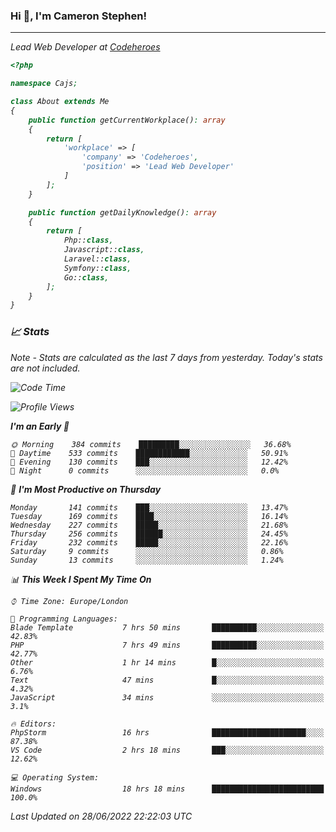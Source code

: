 ### Hi 👋, I'm Cameron Stephen!
<hr>
<p><em>Lead Web Developer at <a href="https://codeheroes.co.uk">Codeheroes</a></p>


```php
<?php

namespace Cajs;

class About extends Me
{
    public function getCurrentWorkplace(): array
    {
        return [
            'workplace' => [
                'company' => 'Codeheroes',
                'position' => 'Lead Web Developer'
            ]
        ];
    }

    public function getDailyKnowledge(): array
    {
        return [
            Php::class,
            Javascript::class,
            Laravel::class,
            Symfony::class,
            Go::class,
        ];
    }
}
```

### 📈 Stats
<p><em>Note - Stats are calculated as the last 7 days from yesterday. Today's stats are not included.</em></p>


<!--START_SECTION:waka-->
![Code Time](http://img.shields.io/badge/Code%20Time-2%2C972%20hrs%2042%20mins-blue)

![Profile Views](http://img.shields.io/badge/Profile%20Views-0-blue)

**I'm an Early 🐤** 

```text
🌞 Morning    384 commits    █████████░░░░░░░░░░░░░░░░   36.68% 
🌆 Daytime    533 commits    ████████████░░░░░░░░░░░░░   50.91% 
🌃 Evening    130 commits    ███░░░░░░░░░░░░░░░░░░░░░░   12.42% 
🌙 Night      0 commits      ░░░░░░░░░░░░░░░░░░░░░░░░░   0.0%

```
📅 **I'm Most Productive on Thursday** 

```text
Monday       141 commits    ███░░░░░░░░░░░░░░░░░░░░░░   13.47% 
Tuesday      169 commits    ████░░░░░░░░░░░░░░░░░░░░░   16.14% 
Wednesday    227 commits    █████░░░░░░░░░░░░░░░░░░░░   21.68% 
Thursday     256 commits    ██████░░░░░░░░░░░░░░░░░░░   24.45% 
Friday       232 commits    █████░░░░░░░░░░░░░░░░░░░░   22.16% 
Saturday     9 commits      ░░░░░░░░░░░░░░░░░░░░░░░░░   0.86% 
Sunday       13 commits     ░░░░░░░░░░░░░░░░░░░░░░░░░   1.24%

```


📊 **This Week I Spent My Time On** 

```text
⌚︎ Time Zone: Europe/London

💬 Programming Languages: 
Blade Template           7 hrs 50 mins       ██████████░░░░░░░░░░░░░░░   42.83% 
PHP                      7 hrs 49 mins       ██████████░░░░░░░░░░░░░░░   42.77% 
Other                    1 hr 14 mins        █░░░░░░░░░░░░░░░░░░░░░░░░   6.76% 
Text                     47 mins             █░░░░░░░░░░░░░░░░░░░░░░░░   4.32% 
JavaScript               34 mins             ░░░░░░░░░░░░░░░░░░░░░░░░░   3.1%

🔥 Editors: 
PhpStorm                 16 hrs              █████████████████████░░░░   87.38% 
VS Code                  2 hrs 18 mins       ███░░░░░░░░░░░░░░░░░░░░░░   12.62%

💻 Operating System: 
Windows                  18 hrs 18 mins      █████████████████████████   100.0%

```


 Last Updated on 28/06/2022 22:22:03 UTC
<!--END_SECTION:waka-->
